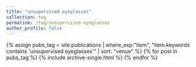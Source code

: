 ```yaml
---
title: "unsupervised eyeglasses"
collection: tag
permalink: /tag/unsupervised-eyeglasses
author_profile: false
---
```

{% assign pubs_tag = site.publications | where_exp:"item", "item.keywords contains 'unsupervised eyeglasses'" | sort: "venue" %}
{% for post in pubs_tag %}
  {% include archive-single.html %}
{% endfor %}